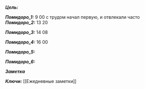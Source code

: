 
***Цель:***  

***Помидоро_1:*** 9 00
	с трудом начал первую, и отвлекали часто
***Помидоро_2:*** 13 20

***Помидоро_3:***  14 08

***Помидоро_4:*** 16 00

***Помидоро_5:*** 

***Помидоро_6:*** 

***Заметка*** 


***Ключи:*** [[Ежедневные заметки]]